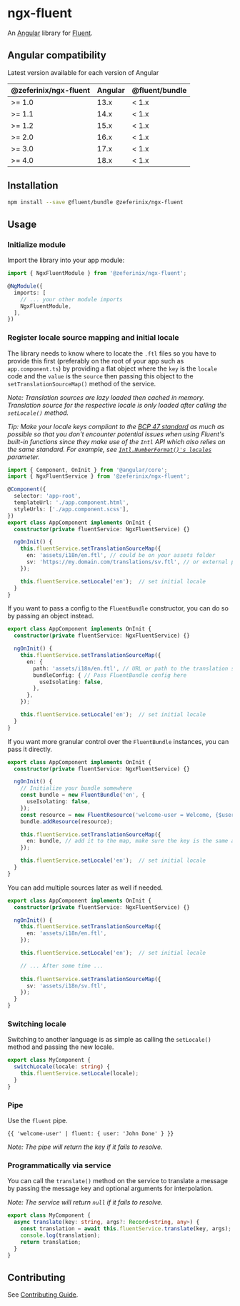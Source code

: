 # ngx-fluent

An [Angular](https://angular.io/) library for [Fluent](https://projectfluent.org/).

## Angular compatibility

Latest version available for each version of Angular

 | @zeferinix/ngx-fluent | Angular | @fluent/bundle |
 | --------------------- | ------- | -------------- |
 | >= 1.0                | 13.x    | < 1.x          |
 | >= 1.1                | 14.x    | < 1.x          |
 | >= 1.2                | 15.x    | < 1.x          |
 | >= 2.0                | 16.x    | < 1.x          |
 | >= 3.0                | 17.x    | < 1.x          |
 | >= 4.0                | 18.x    | < 1.x          |

## Installation

```bash
npm install --save @fluent/bundle @zeferinix/ngx-fluent 
```

## Usage

### Initialize module

Import the library into your app module:

```ts
import { NgxFluentModule } from '@zeferinix/ngx-fluent';

@NgModule({
  imports: [
    // ... your other module imports
    NgxFluentModule,
  ],
})
```

### Register locale source mapping and initial locale

The library needs to know where to locate the `.ftl` files so you have to provide this first (preferably on the root of your app such as `app.component.ts`) by providing a flat object where the `key` is the `locale` code and the `value` is the `source` then passing this object to the `setTranslationSourceMap()` method of the service.

*Note: Translation sources are lazy loaded then cached in memory. Translation source for the respective locale is only loaded after calling the `setLocale()` method.*

*Tip: Make your locale keys compliant to the [BCP 47 standard](https://en.wikipedia.org/wiki/IETF_language_tag) as much as possible so that you don't encounter potential issues when using Fluent's built-in functions since they make use of the `Intl` API which also relies on the same standard. For example, see [`Intl.NumberFormat()'s locales`](https://developer.mozilla.org/en-US/docs/Web/JavaScript/Reference/Global_Objects/Intl/NumberFormat/NumberFormat#parameters) parameter.*

```ts
import { Component, OnInit } from '@angular/core';
import { NgxFluentService } from '@zeferinix/ngx-fluent';

@Component({
  selector: 'app-root',
  templateUrl: './app.component.html',
  styleUrls: ['./app.component.scss'],
})
export class AppComponent implements OnInit {
  constructor(private fluentService: NgxFluentService) {}

  ngOnInit() {
    this.fluentService.setTranslationSourceMap({
      en: 'assets/i18n/en.ftl', // could be on your assets folder
      sv: 'https://my.domain.com/translations/sv.ftl', // or external provided you don't get CORS issues
    });

    this.fluentService.setLocale('en');  // set initial locale
  }
}
```

If you want to pass a config to the `FluentBundle` constructor, you can do so by passing an object instead.

```ts
export class AppComponent implements OnInit {
  constructor(private fluentService: NgxFluentService) {}

  ngOnInit() {
    this.fluentService.setTranslationSourceMap({
      en: { 
        path: 'assets/i18n/en.ftl', // URL or path to the translation source
        bundleConfig: { // Pass FluentBundle config here
          useIsolating: false,
        }, 
      },
    });

    this.fluentService.setLocale('en');  // set initial locale
  }
}
```

If you want more granular control over the `FluentBundle` instances, you can pass it directly.

```ts
export class AppComponent implements OnInit {
  constructor(private fluentService: NgxFluentService) {}

  ngOnInit() {
    // Initialize your bundle somewhere
    const bundle = new FluentBundle('en', {
      useIsolating: false,
    });
    const resource = new FluentResource('welcome-user = Welcome, {$user}!');
    bundle.addResource(resource);

    this.fluentService.setTranslationSourceMap({
      en: bundle, // add it to the map, make sure the key is the same as the locale
    });

    this.fluentService.setLocale('en');  // set initial locale
  }
}
```

You can add multiple sources later as well if needed.

```ts
export class AppComponent implements OnInit {
  constructor(private fluentService: NgxFluentService) {}

  ngOnInit() {
    this.fluentService.setTranslationSourceMap({
      en: 'assets/i18n/en.ftl',
    });

    this.fluentService.setLocale('en');  // set initial locale

    // ... After some time ...
    
    this.fluentService.setTranslationSourceMap({
      sv: 'assets/i18n/sv.ftl',
    });
  }
}
```

### Switching locale

Switching to another language is as simple as calling the `setLocale()` method and passing the new locale.

```ts
export class MyComponent {
  switchLocale(locale: string) {
    this.fluentService.setLocale(locale);
  }
}
```

### Pipe

Use the `fluent` pipe.

```angular
{{ 'welcome-user' | fluent: { user: 'John Done' } }}
```

*Note: The pipe will return the key if it fails to resolve.*

### Programmatically via service

You can call the `translate()` method on the service to translate a message by passing the message key and optional arguments for interpolation.

*Note: The service will return `null` if it fails to resolve.*

```ts
export class MyComponent {
  async translate(key: string, args?: Record<string, any>) {
    const translation = await this.fluentService.translate(key, args);
    console.log(translation);
    return translation;
  }
}
```

## Contributing

See [Contributing Guide](/CONTRIBUTING.md).
